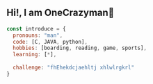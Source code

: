 <h2> Hi!, I am OneCrazyman👋 </h2>

```javascript
const introduce = {
  pronouns: "man",
  code: [C, JAVA, python],
  hobbies: [boarding, reading, game, sports],
  learning: [*],
  
  challenge: "fhEhekdcjaehltj xhlwlrgkrl"
}
```
